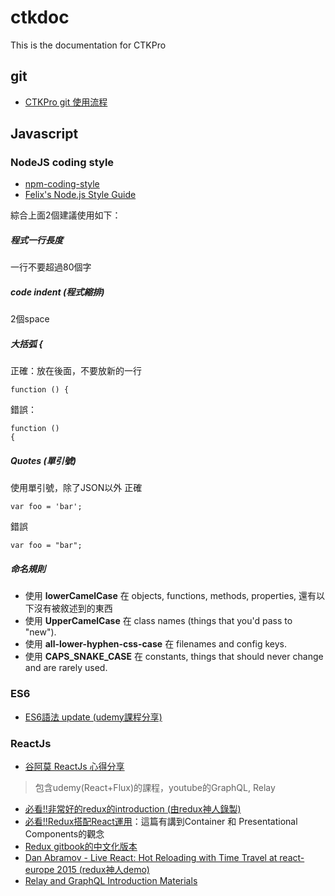 # ctkdoc
This is the documentation for CTKPro

## git
- [CTKPro git 使用流程](https://github.com/ctkpro/ctkdoc/blob/master/git/git.md)

## Javascript

### NodeJS coding style
- [npm-coding-style](https://docs.npmjs.com/misc/coding-style)
- [Felix's Node.js Style Guide](http://nodeguide.com/style.html)

<a name="ctkproJsCodingStyle"/>
綜合上面2個建議使用如下：

##### 程式一行長度
一行不要超過80個字

##### code indent (程式縮排)
2個space
  
##### 大括弧 **{**
正確：放在後面，不要放新的一行

```
function () {
```

錯誤：

```
function ()
{
```

##### Quotes (單引號)
使用單引號，除了JSON以外
正確

```
var foo = 'bar';
```

錯誤

```
var foo = "bar";
```

##### 命名規則
- 使用 **lowerCamelCase** 在 objects, functions, methods, properties, 還有以下沒有被敘述到的東西
- 使用 **UpperCamelCase** 在 class names (things that you'd pass to "new").
- 使用 **all-lower-hyphen-css-case** 在 filenames and config keys.
- 使用 **CAPS_SNAKE_CASE** 在 constants, things that should never change and are rarely used.

### ES6
- [ES6語法 update (udemy課程分享)](https://docs.google.com/document/d/19ZutRGjnaNQRyRhmkwNnowRTKbpKjYx9h4xtGdxNVhA/edit)

### ReactJs
- [谷阿莫 ReactJs 心得分享](https://docs.google.com/presentation/d/1POeCgM8PEGUTV88zq0xAF93FMIVABiI3J1MfvWJsn3I/edit?usp=sharing)  

>  包含udemy(React+Flux)的課程，youtube的GraphQL, Relay  

- [必看!!非常好的redux的introduction (由redux神人錄製)](https://egghead.io/lessons/javascript-redux-the-single-immutable-state-tree)
- [必看!!Redux搭配React運用](http://chentsulin.github.io/redux/docs/basics/UsageWithReact.html)：這篇有講到Container 和 Presentational Components的觀念
- [Redux gitbook的中文化版本](http://chentsulin.github.io/redux/docs/advanced/index.html)
- [Dan Abramov - Live React: Hot Reloading with Time Travel at react-europe 2015 (redux神人demo)](https://www.youtube.com/watch?v=xsSnOQynTHs)
- [Relay and GraphQL Introduction Materials](https://quip.com/oLxzA1gTsJsE)